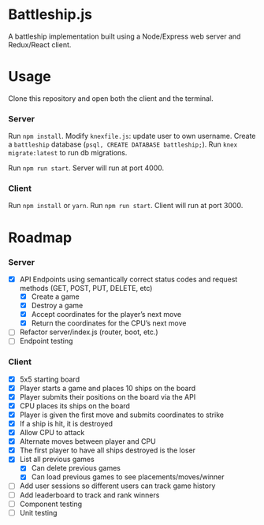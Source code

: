 # Battleship.js
A battleship implementation built using a Node/Express web server and Redux/React client.

# Usage

Clone this repository and open both the client and the terminal.

### Server

Run `npm install`. Modify `knexfile.js`: update user to own username. Create a `battleship` database (`psql, CREATE DATABASE battleship;`). Run `knex migrate:latest` to run db migrations.

Run `npm run start`. Server will run at port 4000.

### Client

Run `npm install` or `yarn`. Run `npm run start`. Client will run at port 3000.

# Roadmap

### Server
- [x] API Endpoints using semantically correct status codes and request methods (GET, POST, PUT, DELETE, etc)
    - [x] Create a game
    - [x] Destroy a game
    - [x] Accept coordinates for the player’s next move
    - [x] Return the coordinates for the CPU’s next move
- [ ] Refactor server/index.js (router, boot, etc.)
- [ ] Endpoint testing

### Client
- [x] 5x5 starting board
- [x] Player starts a game and places 10 ships on the board
- [x] Player submits their positions on the board via the API
- [x] CPU places its ships on the board
- [x] Player is given the first move and submits coordinates to strike
- [x] If a ship is hit, it is destroyed
- [x] Allow CPU to attack
- [x] Alternate moves between player and CPU
- [x] The first player to have all ships destroyed is the loser
- [x] List all previous games
    - [x] Can delete previous games
    - [x] Can load previous games to see placements/moves/winner
- [ ] Add user sessions so different users can track game history
- [ ] Add leaderboard to track and rank winners
- [ ] Component testing
- [ ] Unit testing

